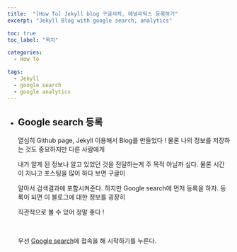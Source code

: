 ```yaml
---
title:  "[How To] Jekyll blog 구글서치, 애널리틱스 등록하기"
excerpt: "Jekyll Blog with google search, analytics"

toc: true
toc_label: "목차"

categories:
  - How To

tags:
  - Jekyll
  - google search
  - google analytics
---
```


- ## Google search 등록

  열심히 Github page, Jekyll 이용해서 Blog를 만들었다 ! 물론 나의 정보를 저장하는 것도 중요하지만 다른 사람에게

  내가 알게 된 정보나 알고 있었던 것을 전달하는게 주 목적 아닐까 싶다. 물론 시간이 지나고 포스팅을 많이 하다 보면 구글이

  알아서 검색결과에 포함시켜준다. 하지만 Google search에 먼저 등록을 하자. 등록이 되면 이 블로그에 대한 정보를 굉장히

  직관적으로 볼 수 있어 정말 좋다 !

  <br>

  우선 [Google search](https://search.google.com/search-console/about)에 접속을 해 시작하기를 누른다.

  



